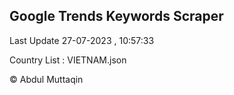 

## Google Trends Keywords Scraper 
 
Last Update 27-07-2023 , 10:57:33

Country List :
VIETNAM.json



© Abdul Muttaqin 

